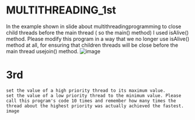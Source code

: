 # MULTITHREADING_1st 
In the example shown in slide about multithreadingprogramming to close child threads before the main thread ( so the main() method) I used isAlive() method.
Please modify this program in a way that we no longer use isAlive() method at all, for ensuring that children threads will be close before the main thread usejoin() method.
![image](https://github.com/horeyzer/MULTITHREADING_1st/assets/147154747/2904a2e4-5320-445a-b8f9-c6d053840a90)

# 3rd
    set the value of a high priority thread to its maximum value.
    set the value of a low priority thread to the minimum value. Please call this program's code 10 times and remember how many times the thread about the highest priority was actually achieved the fastest. image
